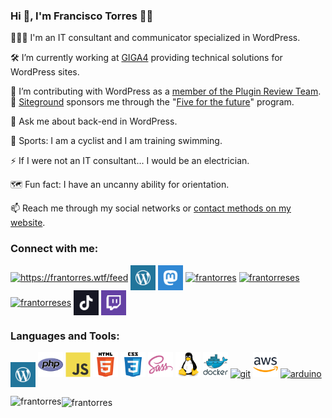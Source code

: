 ### Hi 👋, I'm Francisco Torres 👨🏻

👨🏽‍💻 I'm an IT consultant and communicator specialized in WordPress.

🛠️ I’m currently working at [GIGA4](https://giga4.team) providing technical solutions for WordPress sites.

🔎 I’m contributing with WordPress as a [member of the Plugin Review Team](https://make.wordpress.org/plugins/handbook/the-team/). 
🎉 [Siteground](https://www.siteground.com/) sponsors me through the "[Five for the future](https://wordpress.org/five-for-the-future/pledge/siteground/)" program.

💬 Ask me about back-end in WordPress.

🚴 Sports: I am a cyclist and I am training swimming.

⚡️ If I were not an IT consultant... I would be an electrician.

🗺️ Fun fact: I have an uncanny ability for orientation.

📫 Reach me through my social networks or [contact methods on my website](https://frantorres.wtf/#contact).

<h3 align="left">Connect with me:</h3>
<p align="left">
<a href="https://frantorres.wtf/feed" target="blank"><img align="center" src="https://raw.githubusercontent.com/rahuldkjain/github-profile-readme-generator/master/src/images/icons/Social/rss.svg" alt="https://frantorres.wtf/feed" height="30" width="40" /></a>
<a href="https://profiles.wordpress.org/frantorres" target="blank"><img align="center" src="https://github.com/courtneyr-dev/courtneyr-dev/blob/main/images/wordpress.png?raw=true" alt="https://https://profiles.wordpress.org/frantorres" height="40" width="40" /></a>
<a href="https://mastodon.social/@frantorres" target="blank" rel="me"><img align="center" src="https://github.com/courtneyr-dev/courtneyr-dev/blob/main/images/mastodon.png?raw=true" alt="https://mastodon.social/@frantorres" height="40" width="40" /></a>
<a href="https://twitter.com/frantorres" target="blank"><img align="center" src="https://raw.githubusercontent.com/rahuldkjain/github-profile-readme-generator/master/src/images/icons/Social/twitter.svg" alt="frantorres" height="30" width="40" /></a>
<a href="https://linkedin.com/in/frantorreses" target="blank"><img align="center" src="https://raw.githubusercontent.com/rahuldkjain/github-profile-readme-generator/master/src/images/icons/Social/linked-in-alt.svg" alt="frantorreses" height="30" width="40" /></a>
<a href="https://instagram.com/frantorreses" target="blank"><img align="center" src="https://raw.githubusercontent.com/rahuldkjain/github-profile-readme-generator/master/src/images/icons/Social/instagram.svg" alt="frantorreses" height="30" width="40" /></a>
<a href="https://www.tiktok.com/@frantorreses" target="blank"><img align="center" src="https://github.com/courtneyr-dev/courtneyr-dev/blob/main/images/tiktok.png?raw=true" alt="https://www.tiktok.com/@frantorreses" height="40" width="40" /></a>
<a href="https://www.twitch.tv/frantorreses" target="blank" rel="me"><img align="center" src="https://github.com/courtneyr-dev/courtneyr-dev/blob/main/images/twitch.png?raw=true" alt="https://www.twitch.tv/frantorreses" height="40" width="40" /></a>
</p>

<h3 align="left">Languages and Tools:</h3>
<p align="left"> 
<a href="https://make.wordpress.org/plugins" target="blank"><img align="center" src="https://github.com/courtneyr-dev/courtneyr-dev/blob/main/images/wordpress.png?raw=true" alt="https://make.wordpress.org/plugins" height="40" width="40" /></a>     
<a href="https://www.php.net" target="_blank" rel="noreferrer"> <img src="https://raw.githubusercontent.com/devicons/devicon/master/icons/php/php-original.svg" alt="php" width="40" height="40"/></a>
<a href="https://developer.mozilla.org/en-US/docs/Web/JavaScript" target="_blank" rel="noreferrer"><img src="https://raw.githubusercontent.com/devicons/devicon/master/icons/javascript/javascript-original.svg" alt="javascript" width="40" height="40"/></a>
<a href="https://www.w3.org/html/" target="_blank" rel="noreferrer"> <img src="https://raw.githubusercontent.com/devicons/devicon/master/icons/html5/html5-original-wordmark.svg" alt="html5" width="40" height="40"/></a>  
<a href="https://www.w3schools.com/css/" target="_blank" rel="noreferrer"> <img src="https://raw.githubusercontent.com/devicons/devicon/master/icons/css3/css3-original-wordmark.svg" alt="css3" width="40" height="40"/></a>
<a href="https://sass-lang.com" target="_blank" rel="noreferrer"> <img src="https://raw.githubusercontent.com/devicons/devicon/master/icons/sass/sass-original.svg" alt="sass" width="40" height="40"/></a>  
<a href="https://www.linux.org/" target="_blank" rel="noreferrer"> <img src="https://raw.githubusercontent.com/devicons/devicon/master/icons/linux/linux-original.svg" alt="linux" width="40" height="40"/></a>  
<a href="https://www.docker.com/" target="_blank" rel="noreferrer"> <img src="https://raw.githubusercontent.com/devicons/devicon/master/icons/docker/docker-original-wordmark.svg" alt="docker" width="40" height="40"/></a>  
<a href="https://git-scm.com/" target="_blank" rel="noreferrer"><img src="https://www.vectorlogo.zone/logos/git-scm/git-scm-icon.svg" alt="git" width="40" height="40"/></a>
<a href="https://aws.amazon.com" target="_blank" rel="noreferrer"><img src="https://raw.githubusercontent.com/devicons/devicon/master/icons/amazonwebservices/amazonwebservices-original-wordmark.svg" alt="aws" width="40" height="40"/></a>
<a href="https://www.arduino.cc/" target="_blank" rel="noreferrer"><img src="https://cdn.worldvectorlogo.com/logos/arduino-1.svg" alt="arduino" width="40" height="40"/></a> </p>

<p><img align="left" src="https://github-readme-stats.vercel.app/api/top-langs?username=frantorres&show_icons=true&locale=en&layout=compact" alt="frantorres" /></p>

<p><img align="center" src="https://github-readme-streak-stats.herokuapp.com/?user=frantorres&" alt="frantorres" /></p>
